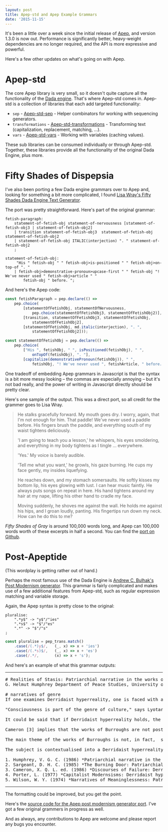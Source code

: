 ```yaml
---
layout: post
title: Apep-std and Apep Example Grammars
date: '2015-11-15'
---
```

It's been a little over a week since the initial release of [Apep][], and version 1.3.0 is now out. Performance is significantly better, heavy-weight dependencies are no longer required, and the API is more expressive and powerful.

Here's a few other updates on what's going on with Apep.

# Apep-std
The core Apep library is very small, so it doesn't quite capture all the functionality of the [Dada engine][dada]. That's where Apep-std comes in. Apep-std is a collection of libraries that each add targeted functionality:

* `sep` - [Apep-std-sep](https://github.com/mattbierner/apep-std-sep) - Helper combinators for working with sequencing generators.
* `transformations` - [Apep-std-transformations](https://github.com/mattbierner/apep-std-transformations) - Transforming text (capitalization, replacement, matching, ...).
* `vars` - [Apep-std-vars](https://github.com/mattbierner/apep-std-vars) - Working with variables (caching values).

These sub libraries can be consumed individually or through Apep-std. Together, these libraries provide all the functionality of the original Dada Engine, plus more.

# Fifty Shades of Dispepsia
I've also been porting a few Dada engine grammars over to Apep and, looking for something a bit more complicated, I found [Lisa Wray's Fifty Shades Dada Engine Text Generator](https://github.com/lisawray/fiftyshades).

The port was pretty straightforward. Here's part of the original grammar:

```
fetish-paragraph: 
    statement-of-fetish-obj statement-of-nervousness [statement-of-fetish-obj3 | statement-of-fetish-obj2]
    | transition statement-of-fetish-obj3  statement-of-fetish-obj statement-of-fetish-obj2
    | statement-of-fetish-obj ITALIC(interjection) ". " statement-of-fetish-obj2 
    ;

statement-of-fetish-obj:
     "His " fetish-obj " " fetish-obj>is-positioned " " fetish-obj>on-top-of ". " 
    | fetish-obj>demonstrative-pronoun>upcase-first " " fetish-obj "! We've never used " fetish-obj>article " "     
        fetish-obj " before. ";
```

And here's the Apep code:

```js
const fetishParagraph = pep.declare(() =>
    pep.choice(
        [statementOfFetishObj, statementOfNervousness,
            pep.choice(statementOfFetishObj3, statementOfFetishObj2)],
        [transition, statementOfFetishObj3, statementOfFetishObj,
            statementOfFetishObj2],
        [statementOfFetishObj, md.italic(interjection), ". ",
            statementOfFetishObj2]));

const statementOfFetishObj = pep.declare(() =>
    pep.choice(
        ["His ", fetishObj, " ", isPositioned(fetishObj), " ",
            onTopOf(fetishObj), ". "],
        [capitalize(demonstrativePronoun(fetishObj)), " ",
            fetishObj, "! We've never used ", fetishArticle, " before. "]));
```

One tradeoff of embedding Apep grammars in Javascript is that the syntax is a bit more messy looking – the commas are especially annoying – but it's not bad really, and the power of writing in Javascript directly should be pretty clear.

Here's one sample of the output. This was a direct port, so all credit for the grammer goes to Lisa Wray.

> He stalks gracefully forward. My mouth goes dry. I worry, again, that I'm not enough for him. That paddle! We've never used a paddle before. His fingers brush the paddle, and everything south of my waist tightens deliciously. 
>
> 'I am going to teach you a lesson,' he whispers, his eyes smoldering, and everything in my body tightens as I tingle ... everywhere. 
>
> 'Yes.' My voice is barely audible. 
>
> 'Tell me what you want,' he growls, his gaze burning. He cups my face gently, my insides liquefying. 
>
> He reaches down, and my stomach somersaults. He softly kisses my bottom lip, his eyes glowing with lust. I can hear music faintly. He always puts songs on repeat in here. His hand tightens around my hair at my nape, lifting his other hand to cradle my face. 
>
> Moving suddenly, he shoves me against the wall. He holds me against his hips, and I groan loudly, panting. His fingertips run down my neck. How can he do this to me?

*Fifty Shades of Gray* is around 100,000 words long, and Apep can 100,000 words worth of these excerpts in half a second. You can find the [port on Github](https://github.com/mattbierner/fifty-shades-of-dyspepsia/).


# Post-Apeptide
(This wordplay is getting rather out of hand.)

Perhaps the most famous use of the Dada Engine is [Andrew C. Bulhak's Post Modernism generator](http://www.elsewhere.org/pomo/). This grammar is fairly complicated and makes use of a few additional features from Apep-std, such as regular expression matching and variable storage.

Again, the Apep syntax is pretty close to the original:
 
```
pluralise:
    ".*y$" -> "y$"/"ies"
    ".*s$" -> "$"/"es"
    ".*" -> "$"/"s"
;
```
 
```js
const pluralise = pep_trans.match()
    .case(/(.*)y$/,   (_, x) => x + 'ies')
    .case(/(.*s)$/,   (_, x) => x + 'es')
    .case(/.*/,       (x) => x + 's');
```

And here's an example of what this grammar outputs:

------

<pre>
# Realities of Stasis: Patriarchial narrative in the works of Burroughs
G. Helmut Humphrey Department of Peace Studies, University of Illinois

# narratives of genre
If one examines Derridaist hyperreality, one is faced with a choice: either accept capitalist sublimation or conclude that expression comes from the collective unconscious, but only if neocapitalist semanticism is valid; otherwise, we can assume that the significance of the reader is social comment, but only if Derridaist hyperreality is valid; if that is not the case, we can assume that art may be used to marginalize minorities, but only if art is interchangeable with truth. Debord suggests the use of Derridaist hyperreality to analyse sexual identity. An abundance of narratives concerning Derridaist hyperreality may be discovered. 

"Consciousness is part of the genre of culture," says Lyotard; however, according to Humphrey [1] , it is not so much society that is part of the absurdity of art, but rather the paradigm, and eventually the collapse, of society. Therefore, Derrida uses the term 'Derridaist hyperreality' to denote not, in fact,  deappropriation, but neotheory. Thus, the subject is contextualised into a patriarchial narrative that includes sexuality as a paradox. The subject is contextualised into a Derridaist hyperreality that includes sexuality as a totality. Thus, the primary theme of Sargeant's [2] essay on poststructural prepatriarchial theory is a postconstructivist whole. However, Lyotard's model of patriarchial narrative holds that the task of the participant is deconstruction, given that consciousness is distinct from art. If postcapitalist theory holds, we have to choose between textual desituationism and Derridaist hyperreality. However, Baudrillard uses the term 'Foucaultist 'powerful communication'' to denote a self-falsifying whole. In The Ticket that Exploded, Burroughs affirms Derridaist hyperreality; in The Soft Machine, however,  Burroughs affirms Derridaist hyperreality. 

It could be said that if Derridaist hyperreality holds, the works of Burroughs are empowering. 

Cameron [3] implies that the works of Burroughs are not postmodern. 

The main theme of the works of Burroughs is not, in fact,  semioticism, but postnarrative. A number of theories concerning textual capitalist theory exist. The main theme of Porter's [4] analysis of patriarchial narrative is not situationism, as Lyotard would have it, but subnarrative. The subject is contextualised into a patriarchial narrative that includes sexuality as a totality. The subject is contextualised into a conceptual narrative that includes consciousness as a totality. In a sense, Wilson [5] suggests that we have to choose between Derridaist hyperreality and Derridaist hyperreality. However, if subtextual constructivism holds, we have to choose between Derridaist hyperreality and Derridaist hyperreality. 

The subject is contextualised into a Derridaist hyperreality that includes narrativity as a totality. Sontag's analysis of patriarchial narrative holds that consciousness is used to disempower the underprivileged. The premise of patriarchial narrative implies that society, surprisingly, has intrinsic meaning. 

1. Humphrey, V. G. C. (1986) *Patriarchial narrative in the works of Fellini.* Oxford University Press
2. Sargeant, D. H. C. (1985) *The Burning Door: Patriarchial narrative in the works of Burroughs.* Yale University Press
3. Cameron, X. Q. L. ed. (1986) *Discourses of Failure: Derridaist hyperreality, Baudrillardist reading and patriarchial narrative.* Cambridge University Press
4. Porter, L. (1977) *Capitalist Modernsisms: Derridaist hyperreality and patriarchial narrative.* Harvard University Press
5. Wilson, W. Y. (1974) *Narratives of Meaninglessness: Patriarchial narrative in the works of Burroughs.* Loompanics
</pre>

------

The formatting could be improved, but you get the point.

Here's the [source code for the Apep post modernism generator port](https://github.com/mattbierner/post-apeptide). I've got a few original grammers in progress as well.

And as always, any contributions to Apep are welcome and please report any bugs you encounter.


[dada]: http://dev.null.org/dadaengine/
[apep]: https://github.com/mattbierner/apep
[apep-std]: https://github.com/mattbierner/apep-std